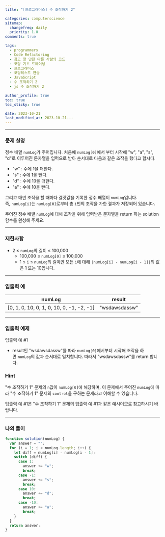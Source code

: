 ```yaml
---
title: "[프로그래머스] 수 조작하기 2"

categories: computerscience
sitemap:
  changefreq: daily
  priority: 1.0
comments: true

tags:
  - programmers
  - Code Refactoring
  - 참고 할 만한 다른 사람의 코드
  - 코딩 기초 트레이닝
  - 프로그래머스
  - 코딩테스트 연습
  - JavaScript
  - 수 조작하기 2
  - js 수 조작하기 2

author_profile: true
toc: true
toc_sticky: true

date: 2023-10-21
last_modified_at: 2023-10-21---
---
```


---

### 문제 설명

정수 배열 `numLog`가 주어집니다. 처음에 `numLog[0]`에서 부터 시작해 "w", "a", "s", "d"로 이루어진 문자열을 입력으로 받아 순서대로 다음과 같은 조작을 했다고 합시다.

- "w" : 수에 1을 더한다.
- "s" : 수에 1을 뺀다.
- "d" : 수에 10을 더한다.
- "a" : 수에 10을 뺀다.

그리고 매번 조작을 할 때마다 결괏값을 기록한 정수 배열이 `numLog`입니다. 즉, `numLog[i]`는 `numLog[0]`로부터 총 `i`번의 조작을 가한 결과가 저장되어 있습니다.

주어진 정수 배열 `numLog`에 대해 조작을 위해 입력받은 문자열을 return 하는 solution 함수를 완성해 주세요.

---

### 제한사항

- 2 ≤ `numLog`의 길이 ≤ 100,000
  - 100,000 ≤ `numLog[0]` ≤ 100,000
  - 1 ≤ `i` ≤ `numLog`의 길이인 모든 `i`에 대해 `|numLog[i] - numLog[i - 1]|`의 값은 1 또는 10입니다.

---

### 입출력 예

| numLog                                    | result        |
| ----------------------------------------- | ------------- |
| [0, 1, 0, 10, 0, 1, 0, 10, 0, -1, -2, -1] | "wsdawsdassw" |

---

### 입출력 예제

입출력 예 #1

- result인 "wsdawsdassw"를 따라 `numLog[0]`에서부터 시작해 조작을 하면 `numLog`의 값과 순서대로 일치합니다. 따라서 "wsdawsdassw"를 return 합니다.

### Hint

"수 조작하기 1" 문제의 `n`값이 `numLog[0]`에 해당하며, 이 문제에서 주어진 `numLog`에 따라 "수 조작하기 1" 문제의 `control`을 구하는 문제라고 이해할 수 있습니다.

입출력 예 #1은 "수 조작하기 1" 문제의 입출력 예 #1과 같은 예시이므로 참고하시기 바랍니다.

---

### 나의 풀이

```jsx
function solution(numLog) {
  var answer = "";
  for (i = 1; i < numLog.length; i++) {
    let diff = numLog[i] - numLog[i - 1];
    switch (diff) {
      case 1:
        answer += "w";
        break;
      case -1:
        answer += "s";
        break;
      case 10:
        answer += "d";
        break;
      case -10:
        answer += "a";
        break;
    }
  }
  return answer;
}
```
